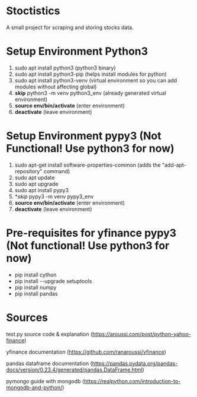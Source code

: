 # Stoctistics
A small project for scraping and storing stocks data.

Setup Environment Python3
=======
1) sudo apt install python3	(python3 binary)
2) sudo apt install python3-pip		(helps install modules for python)
3) sudo apt install python3-venv (virtual environment so you can add modules without affecting global)
4) **skip** python3 -m venv python3_env (already generated virtual environment)
5) **source env/bin/activate** (enter environment)
6) **deactivate** (leave environment)


Setup Environment pypy3 (Not Functional! Use python3 for now)
=======
1) sudo apt-get install software-properties-common 	(adds the "add-apt-repository" command)
2) sudo apt update
3) sudo apt upgrade
4) sudo apt install pypy3
5) **skip* pypy3 -m venv pypy3_env
6) **source env/bin/activate** (enter environment)
7) **deactivate** (leave environment)


Pre-requisites for yfinance pypy3 (Not functional! Use python3 for now)
=======
- pip install cython
- pip install --upgrade setuptools
- pip install numpy
- pip install pandas



Sources
=======
test.py source code & explanation 
(https://aroussi.com/post/python-yahoo-finance)


yfinance documentation 
(https://github.com/ranaroussi/yfinance)


pandas dataframe documentation
(https://pandas.pydata.org/pandas-docs/version/0.23.4/generated/pandas.DataFrame.html)


pymongo guide with mongodb
(https://realpython.com/introduction-to-mongodb-and-python/)


